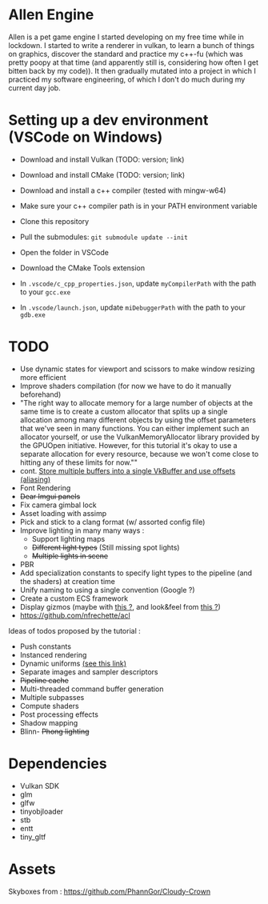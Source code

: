 # Allen Engine

Allen is a pet game engine I started developing on my free time while in lockdown. I started to write a renderer in vulkan, to learn a bunch of things on graphics, discover the standard and practice my c++-fu (which was pretty poopy at that time (and apparently still is, considering how often I get bitten back by my code)). It then gradually mutated into a project in which I practiced my software engineering, of which I don't do much during my current day job.

# Setting up a dev environment (VSCode on Windows)
 - Download and install Vulkan (TODO: version; link)
 - Download and install CMake (TODO: version; link)
 - Download and install a c++ compiler (tested with mingw-w64)
 - Make sure your c++ compiler path is in your PATH environment variable
 
 - Clone this repository
 - Pull the submodules: `git submodule update --init`
 - Open the folder in VSCode
 - Download the CMake Tools extension
 - In `.vscode/c_cpp_properties.json`, update `myCompilerPath` with the path to your `gcc.exe`
 - In `.vscode/launch.json`, update `miDebuggerPath` with the path to your `gdb.exe`
 

# TODO
 - Use dynamic states for viewport and scissors to make window resizing more efficient
 - Improve shaders compilation (for now we have to do it manually beforehand)
 - "The right way to allocate memory for a large number of objects at the same time is to create a custom allocator that splits up a single allocation among many different objects by using the offset parameters that we've seen in many functions. You can either implement such an allocator yourself, or use the VulkanMemoryAllocator library provided by the GPUOpen initiative. However, for this tutorial it's okay to use a separate allocation for every resource, because we won't come close to hitting any of these limits for now.""
 - cont. [Store multiple buffers into a single VkBuffer and use offsets (aliasing)](https://developer.nvidia.com/vulkan-memory-management)
 - Font Rendering
 - ~~Dear Imgui panels~~
 - Fix camera gimbal lock
 - Asset loading with assimp
 - Pick and stick to a clang format (w/ assorted config file)
 - Improve lighting in many many ways : 
    - Support lighting maps
    - ~~Different light types~~ (Still missing spot lights)
    - ~~Multiple lights in scene~~
 - PBR
 - Add specialization constants to specify light types to the pipeline (and the shaders) at creation time
 - Unify naming to using a single convention (Google ?)
 - Create a custom ECS framework
 - Display gizmos (maybe with [this ?](https://github.com/CedricGuillemet/ImGuizmo), and look&feel from [this ?](https://github.com/john-chapman/im3d))
 - https://github.com/nfrechette/acl

Ideas of todos proposed by the tutorial :

 - Push constants
 - Instanced rendering
 - Dynamic uniforms [(see this link)](https://github.com/SaschaWillems/Vulkan/tree/master/examples/dynamicuniformbuffer)
 - Separate images and sampler descriptors
 - ~~Pipeline cache~~
 - Multi-threaded command buffer generation
 - Multiple subpasses
 - Compute shaders
 - Post processing effects
 - Shadow mapping
 - Blinn- ~~Phong lighting~~

# Dependencies
 - Vulkan SDK
 - glm
 - glfw
 - tinyobjloader
 - stb
 - entt
 - tiny_gltf

# Assets
Skyboxes from : https://github.com/PhannGor/Cloudy-Crown